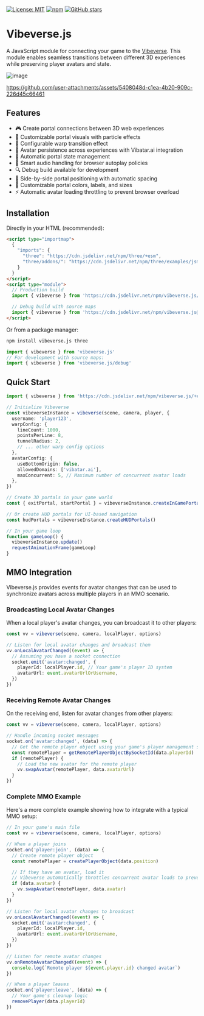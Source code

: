 [![License: MIT](https://img.shields.io/badge/License-MIT-yellow.svg)](https://opensource.org/licenses/MIT) [![npm](https://img.shields.io/npm/dm/vibeverse.js.svg)](https://www.npmjs.com/package/vibeverse.js) [![GitHub stars](https://img.shields.io/github/stars/benallfree/vibeverse.js.svg?style=social&label=Stars)](https://github.com/benallfree/vibeverse.js)

# Vibeverse.js

A JavaScript module for connecting your game to the [Vibeverse](https://x.com/hashtag/vibeverse). This module enables seamless transitions between different 3D experiences while preserving player avatars and state.

![image](https://github.com/user-attachments/assets/602013a8-f4eb-4e43-9a0e-f0e36c843327)

https://github.com/user-attachments/assets/5408048d-c1ea-4b20-909c-226d45c66461

## Features

- 🎮 Create portal connections between 3D web experiences
- 🎨 Customizable portal visuals with particle effects
- 🌟 Configurable warp transition effect
- 👤 Avatar persistence across experiences with Vibatar.ai integration
- 🔄 Automatic portal state management
- 🎵 Smart audio handling for browser autoplay policies
- 🔍 Debug build available for development
- 🎯 Side-by-side portal positioning with automatic spacing
- 🎨 Customizable portal colors, labels, and sizes
- ⚡ Automatic avatar loading throttling to prevent browser overload

## Installation

Directly in your HTML (recommended):

```html
<script type="importmap">
  {
    "imports": {
      "three": "https://cdn.jsdelivr.net/npm/three/+esm",
      "three/addons/": "https://cdn.jsdelivr.net/npm/three/examples/jsm/"
    }
  }
</script>
<script type="module">
  // Production build
  import { vibeverse } from 'https://cdn.jsdelivr.net/npm/vibeverse.js/+esm'

  // Debug build with source maps
  import { vibeverse } from 'https://cdn.jsdelivr.net/npm/vibeverse.js@latest/dist/vibeverse.debug.js'
</script>
```

Or from a package manager:

```bash
npm install vibeverse.js three
```

```ts
import { vibeverse } from 'vibeverse.js'
// For development with source maps:
import { vibeverse } from 'vibeverse.js/debug'
```

## Quick Start

```typescript
import { vibeverse } from 'https://cdn.jsdelivr.net/npm/vibeverse.js/+esm'

// Initialize Vibeverse
const vibeverseInstance = vibeverse(scene, camera, player, {
  username: 'player123',
  warpConfig: {
    lineCount: 1000,
    pointsPerLine: 8,
    tunnelRadius: 2,
    // ... other warp config options
  },
  avatarConfig: {
    useBottomOrigin: false,
    allowedDomains: ['vibatar.ai'],
    maxConcurrent: 5, // Maximum number of concurrent avatar loads
  },
})

// Create 3D portals in your game world
const { exitPortal, startPortal } = vibeverseInstance.createInGamePortals()

// Or create HUD portals for UI-based navigation
const hudPortals = vibeverseInstance.createHUDPortals()

// In your game loop
function gameLoop() {
  vibeverseInstance.update()
  requestAnimationFrame(gameLoop)
}
```

## MMO Integration

Vibeverse.js provides events for avatar changes that can be used to synchronize avatars across multiple players in an MMO scenario.

### Broadcasting Local Avatar Changes

When a local player's avatar changes, you can broadcast it to other players:

```typescript
const vv = vibeverse(scene, camera, localPlayer, options)

// Listen for local avatar changes and broadcast them
vv.onLocalAvatarChanged((event) => {
  // Assuming you have a socket connection
  socket.emit('avatar:changed', {
    playerId: localPlayer.id, // Your game's player ID system
    avatarUrl: event.avatarUrlOrUsername,
  })
})
```

### Receiving Remote Avatar Changes

On the receiving end, listen for avatar changes from other players:

```typescript
const vv = vibeverse(scene, camera, localPlayer, options)

// Handle incoming socket messages
socket.on('avatar:changed', (data) => {
  // Get the remote player object using your game's player management system
  const remotePlayer = getRemotePlayerObjectBySocketId(data.playerId)
  if (remotePlayer) {
    // Load the new avatar for the remote player
    vv.swapAvatar(remotePlayer, data.avatarUrl)
  }
})
```

### Complete MMO Example

Here's a more complete example showing how to integrate with a typical MMO setup:

```typescript
// In your game's main file
const vv = vibeverse(scene, camera, localPlayer, options)

// When a player joins
socket.on('player:join', (data) => {
  // Create remote player object
  const remotePlayer = createPlayerObject(data.position)

  // If they have an avatar, load it
  // Vibeverse automatically throttles concurrent avatar loads to prevent browser overload
  if (data.avatar) {
    vv.swapAvatar(remotePlayer, data.avatar)
  }
})

// Listen for local avatar changes to broadcast
vv.onLocalAvatarChanged((event) => {
  socket.emit('avatar:changed', {
    playerId: localPlayer.id,
    avatarUrl: event.avatarUrlOrUsername,
  })
})

// Listen for remote avatar changes
vv.onRemoteAvatarChanged((event) => {
  console.log(`Remote player ${event.player.id} changed avatar`)
})

// When a player leaves
socket.on('player:leave', (data) => {
  // Your game's cleanup logic
  removePlayer(data.playerId)
})
```
